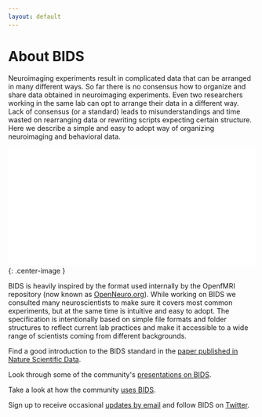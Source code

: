 ```yaml
---
layout: default
---
```


# About BIDS

Neuroimaging experiments result in complicated data that can be arranged in many different ways. So far there is no consensus how to organize and share data obtained in neuroimaging experiments. Even two researchers working in the same lab can opt to arrange their data in a different way. Lack of consensus (or a standard) leads to misunderstandings and time wasted on rearranging data or rewriting scripts expecting certain structure. Here we describe a simple and easy to adopt way of organizing neuroimaging and behavioral data.

![](/assets/img/bids2.png){: .center-image }

BIDS is heavily inspired by the format used internally by the OpenfMRI repository (now known as [OpenNeuro.org](http://openneuro.org)). While working on BIDS we consulted many neuroscientists to make sure it covers most common experiments, but at the same time is intuitive and easy to adopt. The specification is intentionally based on simple file formats and folder structures to reflect current lab practices and make it accessible to a wide range of scientists coming from different backgrounds.

Find a good introduction to the BIDS standard in the [paper published in Nature Scientific Data](http://www.nature.com/articles/sdata201644).

Look through some of the community's [presentations on BIDS](https://osf.io/yn93h/).

Take a look at how the community [uses BIDS](https://medium.com/stanford-center-for-reproducible-neuroscience/bids-usage-survey-results-72637ff039c4).

Sign up to receive occasional [updates by email](https://docs.google.com/forms/d/1ZLi5qRTuX11KGK7qIidSdZvznFoXAqr2wh6003okv-0/edit) and follow BIDS on [Twitter](https://twitter.com/BIDSstandard?ref_src=twsrc%5Etfw).
